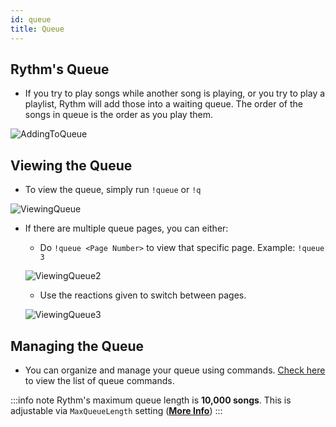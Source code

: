```yaml
---
id: queue
title: Queue
---
```


## Rythm's Queue
  - If you try to play songs while another song is playing, or you try to play a playlist, Rythm will add those into a waiting queue. The order of the songs in queue is the order as you play them.

  ![AddingToQueue](/img/docs/queue/add-to-queue.png)

## Viewing the Queue
  - To view the queue, simply run `!queue` or `!q`

  ![ViewingQueue](/img/docs/queue/view-queue.png)

  - If there are multiple queue pages, you can either:
    + Do `!queue <Page Number>` to view that specific page. Example: `!queue 3`

    ![ViewingQueue2](/img/docs/queue/view-queue-2.png)

    + Use the reactions given to switch between pages.

    ![ViewingQueue3](/img/docs/queue/view-queue-3.png)

## Managing the Queue
  - You can organize and manage your queue using commands. [Check here](/commands#queue) to view the list of queue commands.

:::info note
Rythm's maximum queue length is **10,000 songs**. This is adjustable via `MaxQueueLength` setting ([**More Info**](/settings#max-queue-length))
:::
